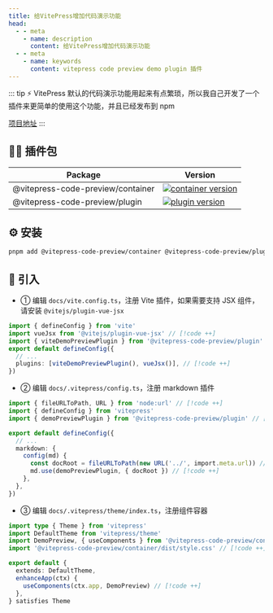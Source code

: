 ```yaml
---
title: 给VitePress增加代码演示功能
head:
  - - meta
    - name: description
      content: 给VitePress增加代码演示功能
  - - meta
    - name: keywords
      content: vitepress code preview demo plugin 插件
---
```


::: tip ⚡
VitePress 默认的代码演示功能用起来有点繁琐，所以我自己开发了一个插件来更简单的使用这个功能，并且已经发布到 npm

[项目地址](https://github.com/welives/vitepress-code-preview)
:::

## 🏄‍♂️ 插件包

| Package                           | Version                                                                                                                                             |
| --------------------------------- | --------------------------------------------------------------------------------------------------------------------------------------------------- |
| @vitepress-code-preview/container | [![container version](https://badgen.net/npm/v/@vitepress-code-preview/container)](https://www.npmjs.com/package/@vitepress-code-preview/container) |
| @vitepress-code-preview/plugin    | [![plugin version](https://badgen.net/npm/v/@vitepress-code-preview/plugin)](https://www.npmjs.com/package/@vitepress-code-preview/plugin)          |

## ⚙ 安装

```sh
pnpm add @vitepress-code-preview/container @vitepress-code-preview/plugin
```

## 🚀 引入

- ① 编辑 `docs/vite.config.ts`，注册 Vite 插件，如果需要支持 JSX 组件，请安装 `@vitejs/plugin-vue-jsx`

```ts
import { defineConfig } from 'vite'
import vueJsx from '@vitejs/plugin-vue-jsx' // [!code ++]
import { viteDemoPreviewPlugin } from '@vitepress-code-preview/plugin' // [!code ++]
export default defineConfig({
  // ...
  plugins: [viteDemoPreviewPlugin(), vueJsx()], // [!code ++]
})
```

- ② 编辑 `docs/.vitepress/config.ts`，注册 markdown 插件

```ts
import { fileURLToPath, URL } from 'node:url' // [!code ++]
import { defineConfig } from 'vitepress'
import { demoPreviewPlugin } from '@vitepress-code-preview/plugin' // [!code ++]

export default defineConfig({
  // ...
  markdown: {
    config(md) {
      const docRoot = fileURLToPath(new URL('../', import.meta.url)) // [!code ++]
      md.use(demoPreviewPlugin, { docRoot }) // [!code ++]
    },
  },
})
```

- ③ 编辑 `docs/.vitepress/theme/index.ts`，注册组件容器

```ts
import type { Theme } from 'vitepress'
import DefaultTheme from 'vitepress/theme'
import DemoPreview, { useComponents } from '@vitepress-code-preview/container' // [!code ++]
import '@vitepress-code-preview/container/dist/style.css' // [!code ++]

export default {
  extends: DefaultTheme,
  enhanceApp(ctx) {
    useComponents(ctx.app, DemoPreview) // [!code ++]
  },
} satisfies Theme
```
